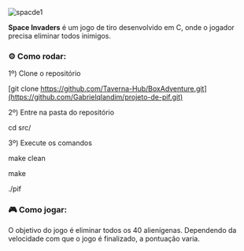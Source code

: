 ![spacde1](https://github.com/Gabrielqlandim/projeto-de-pif/assets/74963264/f900c9e9-10de-418e-afbd-b91c86cef4ac)


**Space Invaders** é um jogo de tiro desenvolvido em C, onde o jogador precisa eliminar todos inimigos.

### ⚙ Como rodar:
  
  1º) Clone o repositório
  
  [git clone https://github.com/Taverna-Hub/BoxAdventure.git](https://github.com/Gabrielqlandim/projeto-de-pif.git)
  
  2º) Entre na pasta do repositório
  
  cd src/
  
  3º) Execute os comandos
  
  make clean

  make

  ./pif


### 🎮 Como jogar:

O objetivo do jogo é eliminar todos os 40 alienígenas. Dependendo da velocidade com que o jogo é finalizado, a pontuação varia.
  
